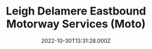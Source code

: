 ---
date: 2022-10-30T13:31:28.000Z
title: Leigh Delamere Eastbound Motorway Services (Moto)
latitude: 51.51168782639224
longitude: -2.158799244224664
category: checkin
---
